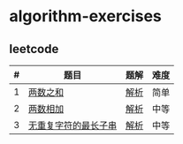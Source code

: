 # algorithm-exercises

## leetcode

| # | 题目 | 题解 | 难度 |
|---|---|---|---|
| 1 | [两数之和](src/main/java/com/sigalhu/ae/leetcode/p1/problem.md) | [解析](src/main/java/com/sigalhu/ae/leetcode/p1/article.md) | 简单 |
| 2 | [两数相加](src/main/java/com/sigalhu/ae/leetcode/p2/problem.md) | [解析](src/main/java/com/sigalhu/ae/leetcode/p2/article.md) | 中等 |
| 3 | [无重复字符的最长子串](src/main/java/com/sigalhu/ae/leetcode/p3/problem.md) | [解析](src/main/java/com/sigalhu/ae/leetcode/p3/article.md) | 中等 |

